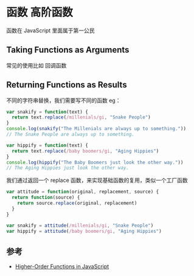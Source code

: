# 函数 高阶函数

函数在 JavaScript 里面属于第一公民

## Taking Functions as Arguments

常见的使用比如 回调函数

## Returning Functions as Results

不同的字符串替换，我们需要写不同的函数 eg：

```js
var snakify = function(text) {
  return text.replace(/millenials/gi, "Snake People")
}
console.log(snakify("The Millenials are always up to something."))
// The Snake People are always up to something.
```

```js
var hippify = function(text) {
  return text.replace(/baby boomers/gi, "Aging Hippies")
}
console.log(hippify("The Baby Boomers just look the other way."))
// The Aging Hippies just look the other way.
```

我们通过返回一个 replace 函数，来实现基础函数的复用，类似一个工厂函数

```js
var attitude = function(original, replacement, source) {
  return function(source) {
    return source.replace(original, replacement)
  }
}

var snakify = attitude(/millenials/gi, "Snake People")
var hippify = attitude(/baby boomers/gi, "Aging Hippies")
```

## 参考

- [Higher-Order Functions in JavaScript](https://www.sitepoint.com/higher-order-functions-javascript/)
